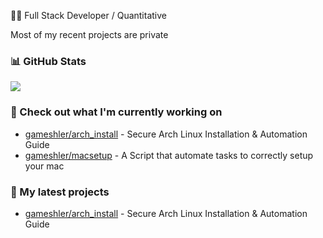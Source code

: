 👨‍💻 Full Stack Developer / Quantitative<br/>

Most of my recent projects are private

### 📊 GitHub Stats

<p align="left"><img src="https://raw.githubusercontent.com/gameshler/gameshler/main/github-metrics.svg" /></p>

### 👷 Check out what I'm currently working on

- [gameshler/arch_install](https://github.com/gameshler/arch_install) - Secure Arch Linux Installation & Automation Guide
- [gameshler/macsetup](https://github.com/gameshler/macsetup) - A Script that automate tasks to correctly setup your mac

### 🌱 My latest projects

- [gameshler/arch_install](https://github.com/gameshler/arch_install) - Secure Arch Linux Installation & Automation Guide
